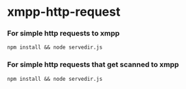 # xmpp-http-request

### For simple http requests to xmpp
`npm install && node servedir.js` 

### For simple http requests that get scanned to xmpp
`npm install && node servedir.js` 
